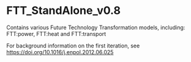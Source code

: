 # FTT_StandAlone_v0.8

Contains various Future Technology Transformation models, including: FTT:power, FTT:heat and FTT:transport

For background information on the first iteration, see https://doi.org/10.1016/j.enpol.2012.06.025
